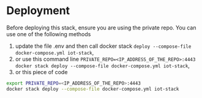 # Deployment

Before deploying this stack, ensure you are using the private repo. You can use one of the following methods

1) update the file .env and then call docker stack ```deploy --compose-file docker-compose.yml iot-stack```,
2) or use this command line ```PRIVATE_REPO=<IP_ADDRESS_OF_THE_REPO>:4443 docker stack deploy --compose-file docker-compose.yml iot-stack```,
3) or this piece of code

```bash
export PRIVATE_REPO=<IP_ADDRESS_OF_THE_REPO>:4443
docker stack deploy --compose-file docker-compose.yml iot-stack
```

